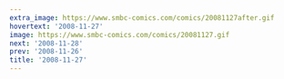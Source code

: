 ```yaml
---
extra_image: https://www.smbc-comics.com/comics/20081127after.gif
hovertext: '2008-11-27'
image: https://www.smbc-comics.com/comics/20081127.gif
next: '2008-11-28'
prev: '2008-11-26'
title: '2008-11-27'
---
```

